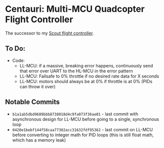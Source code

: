 # Centauri: Multi-MCU Quadcopter Flight Controller
The successor to my [Scout flight controller](https://github.com/TimHanewich/scout).

## To Do:
- Code:
    - LL-MCU: if a massive, breaking error happens, continuously send that error over UART to the HL-MCU in the error pattern
    - LL-MCU: Failsafe to 0% throttle if no desired rate data for X seconds
    - LL-MCU: motors should always be at 0% if throttle is at 0% (PIDs can throw it over)

## Notable Commits
- `b1a1ab5dbd9689bbb8738018d4c9fa073f36ae01` - last commit with asynchronous design for LL-MCU before going to a single, synchronous loop
- `0420e1bebf144f58caa77302acc31632fdf95362` - last commit on LL-MCU before converting to integer math for PID loops (this is still float math, which has a memory leak)